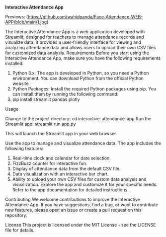 **Interactive Attendance App**

Previews:
(https://github.com/wahidpanda/Face-Attendance-WEB-APP/blob/main/1.jpg) 

The Interactive Attendance App is a web application developed with Streamlit, designed for teachers to manage attendance records and visualize data. It provides a user-friendly interface for viewing and analyzing attendance data and allows users to upload their own CSV files for customized data analysis.
Requirements
Before you start using the Interactive Attendance App, make sure you have the following requirements installed:

1. Python 3.x: The app is developed in Python, so you need a Python environment. You can download Python from the official Python website.
2. Python Packages: Install the required Python packages using pip. You can install them by running the following command:
3. pip install streamlit pandas plotly

Usage

Change to the project directory:
cd interactive-attendance-app
Run the Streamlit app:
streamlit run app.py

This will launch the Streamlit app in your web browser.

Use the app to manage and visualize attendance data. The app includes the following features:
1. Real-time clock and calendar for date selection.
2. FizzBuzz counter for interactive fun.
3. Display of attendance data from the default CSV file.
4. Data visualization with an interactive bar chart.
5. Ability to upload your own CSV files for custom data analysis and visualization.
Explore the app and customize it for your specific needs. Refer to the app documentation for detailed instructions.

Contributing
We welcome contributions to improve the Interactive Attendance App. If you have suggestions, find a bug, or want to contribute new features, please open an issue or create a pull request on this repository.

License
This project is licensed under the MIT License - see the LICENSE file for details.
